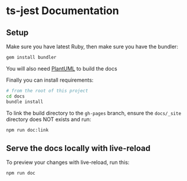 # ts-jest Documentation

## Setup

Make sure you have latest Ruby, then make sure you have the bundler:

```sh
gem install bundler
```

You will also need [PlantUML](http://plantuml.com/download) to build the docs

Finally you can install requirements:

```sh
# from the root of this project
cd docs
bundle install
```

To link the build directory to the `gh-pages` branch, ensure the `docs/_site` directory does NOT exists and run:

```sh
npm run doc:link
```

## Serve the docs locally with live-reload

To preview your changes with live-reload, run this:

```sh
npm run doc
```
